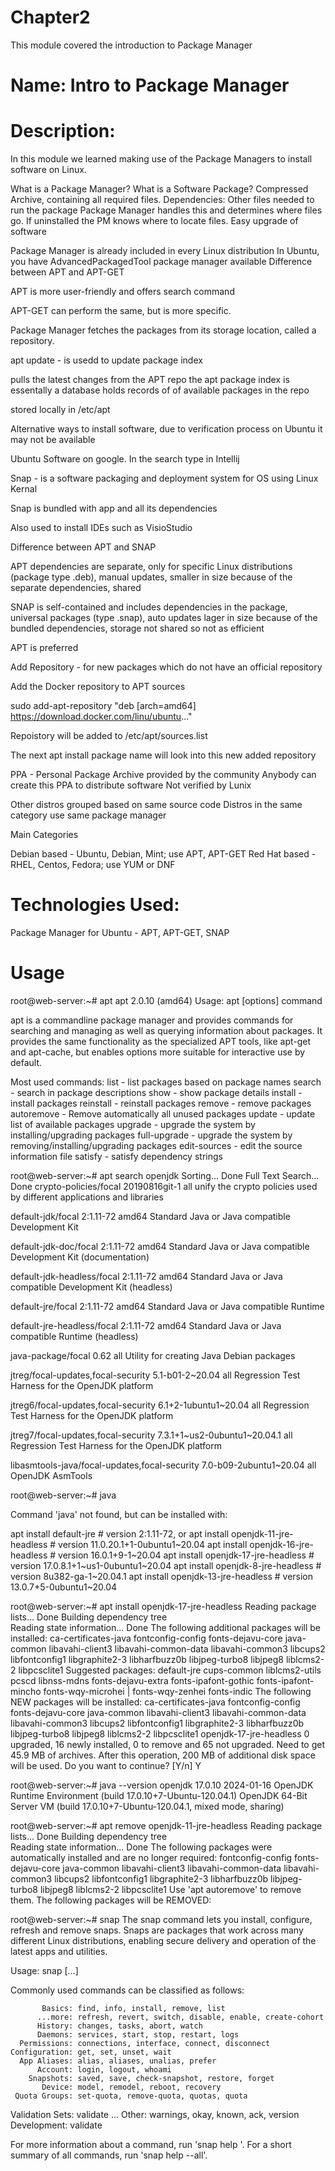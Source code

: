 # Chapter2
This module covered the introduction to Package Manager

# Name: Intro to Package Manager


# Description: 

  In this module we learned making use of the Package Managers to install software on Linux.

  What is a Package Manager?
  What is a Software Package? Compressed Archive, containing all required files.
  Dependencies: Other files needed to run the package
  Package Manager handles this and determines where files go.
  If uninstalled the PM knows where to locate files.
  Easy upgrade of software

  Package Manager is already included in every Linux distribution
  In Ubuntu, you have AdvancedPackagedTool package manager available
  Difference between APT and APT-GET

  APT is more user-friendly and offers search command 

  APT-GET can perform the same, but is more specific.

  Package Manager fetches the packages from its storage location, called a repository.

  apt update - is usedd to update package index

  pulls the latest changes from the APT repo
  the apt package index is essentally a database
  holds records of of available packages in the repo

  stored locally in /etc/apt

  Alternative ways to install software, due to verification process on Ubuntu it may not be available
  
  Ubuntu Software on google.  In the search type in Intellij

  Snap - is a software packaging and deployment system for OS using Linux Kernal

  Snap is bundled with app and all its dependencies

  Also used to install IDEs such as VisioStudio

  Difference between APT and SNAP

  APT dependencies are separate, only for specific Linux distributions (package type .deb), manual updates, smaller in size because of the separate dependencies, shared

  SNAP is self-contained and includes dependencies in the package, universal packages (type .snap),  auto updates lager in size because of the bundled dependencies, storage not shared so not as efficient

  APT is preferred

  Add Repository - for new packages which do not have an official repository

  Add the Docker repository to APT sources

  sudo add-apt-repository "deb [arch=amd64] https://download.docker.com/linu/ubuntu..."

  Repoistory will be added to /etc/apt/sources.list

  The next apt install package name will look into this new added repository

  PPA - Personal Package Archive provided by the community
  Anybody can create this PPA to distribute software
  Not verified by Lunix

  Other distros grouped based on same source code
  Distros in the same category use same package manager

  Main Categories

  Debian based - Ubuntu, Debian, Mint; use APT, APT-GET
  Red Hat based - RHEL, Centos, Fedora; use YUM or DNF




# Technologies Used:

  Package Manager for Ubuntu - APT, APT-GET, SNAP

# Usage

root@web-server:~# apt
apt 2.0.10 (amd64)
Usage: apt [options] command

apt is a commandline package manager and provides commands for
searching and managing as well as querying information about packages.
It provides the same functionality as the specialized APT tools,
like apt-get and apt-cache, but enables options more suitable for
interactive use by default.

Most used commands:
  list - list packages based on package names
  search - search in package descriptions
  show - show package details
  install - install packages
  reinstall - reinstall packages
  remove - remove packages
  autoremove - Remove automatically all unused packages
  update - update list of available packages
  upgrade - upgrade the system by installing/upgrading packages
  full-upgrade - upgrade the system by removing/installing/upgrading packages
  edit-sources - edit the source information file
  satisfy - satisfy dependency strings

  root@web-server:~# apt search openjdk
Sorting... Done
Full Text Search... Done
crypto-policies/focal 20190816git-1 all
  unify the crypto policies used by different applications and libraries

default-jdk/focal 2:1.11-72 amd64
  Standard Java or Java compatible Development Kit

default-jdk-doc/focal 2:1.11-72 amd64
  Standard Java or Java compatible Development Kit (documentation)

default-jdk-headless/focal 2:1.11-72 amd64
  Standard Java or Java compatible Development Kit (headless)

default-jre/focal 2:1.11-72 amd64
  Standard Java or Java compatible Runtime

default-jre-headless/focal 2:1.11-72 amd64
  Standard Java or Java compatible Runtime (headless)

java-package/focal 0.62 all
  Utility for creating Java Debian packages

jtreg/focal-updates,focal-security 5.1-b01-2~20.04 all
  Regression Test Harness for the OpenJDK platform

jtreg6/focal-updates,focal-security 6.1+2-1ubuntu1~20.04 all
  Regression Test Harness for the OpenJDK platform

jtreg7/focal-updates,focal-security 7.3.1+1~us2-0ubuntu1~20.04.1 all
  Regression Test Harness for the OpenJDK platform

libasmtools-java/focal-updates,focal-security 7.0-b09-2ubuntu1~20.04 all
  OpenJDK AsmTools

root@web-server:~# java

Command 'java' not found, but can be installed with:

apt install default-jre              # version 2:1.11-72, or
apt install openjdk-11-jre-headless  # version 11.0.20.1+1-0ubuntu1~20.04
apt install openjdk-16-jre-headless  # version 16.0.1+9-1~20.04
apt install openjdk-17-jre-headless  # version 17.0.8.1+1~us1-0ubuntu1~20.04
apt install openjdk-8-jre-headless   # version 8u382-ga-1~20.04.1
apt install openjdk-13-jre-headless  # version 13.0.7+5-0ubuntu1~20.04

root@web-server:~# apt install openjdk-17-jre-headless
Reading package lists... Done
Building dependency tree       
Reading state information... Done
The following additional packages will be installed:
  ca-certificates-java fontconfig-config fonts-dejavu-core java-common libavahi-client3 libavahi-common-data libavahi-common3 libcups2 libfontconfig1 libgraphite2-3 libharfbuzz0b
  libjpeg-turbo8 libjpeg8 liblcms2-2 libpcsclite1
Suggested packages:
  default-jre cups-common liblcms2-utils pcscd libnss-mdns fonts-dejavu-extra fonts-ipafont-gothic fonts-ipafont-mincho fonts-wqy-microhei | fonts-wqy-zenhei fonts-indic
The following NEW packages will be installed:
  ca-certificates-java fontconfig-config fonts-dejavu-core java-common libavahi-client3 libavahi-common-data libavahi-common3 libcups2 libfontconfig1 libgraphite2-3 libharfbuzz0b
  libjpeg-turbo8 libjpeg8 liblcms2-2 libpcsclite1 openjdk-17-jre-headless
0 upgraded, 16 newly installed, 0 to remove and 65 not upgraded.
Need to get 45.9 MB of archives.
After this operation, 200 MB of additional disk space will be used.
Do you want to continue? [Y/n] Y

root@web-server:~# java --version
openjdk 17.0.10 2024-01-16
OpenJDK Runtime Environment (build 17.0.10+7-Ubuntu-120.04.1)
OpenJDK 64-Bit Server VM (build 17.0.10+7-Ubuntu-120.04.1, mixed mode, sharing)

root@web-server:~# apt remove openjdk-11-jre-headless
Reading package lists... Done
Building dependency tree       
Reading state information... Done
The following packages were automatically installed and are no longer required:
  fontconfig-config fonts-dejavu-core java-common libavahi-client3 libavahi-common-data libavahi-common3 libcups2 libfontconfig1 libgraphite2-3 libharfbuzz0b libjpeg-turbo8 libjpeg8
  liblcms2-2 libpcsclite1
Use 'apt autoremove' to remove them.
The following packages will be REMOVED:

root@web-server:~# snap
The snap command lets you install, configure, refresh and remove snaps.
Snaps are packages that work across many different Linux distributions,
enabling secure delivery and operation of the latest apps and utilities.

Usage: snap <command> [<options>...]

Commonly used commands can be classified as follows:

           Basics: find, info, install, remove, list
          ...more: refresh, revert, switch, disable, enable, create-cohort
          History: changes, tasks, abort, watch
          Daemons: services, start, stop, restart, logs
      Permissions: connections, interface, connect, disconnect
    Configuration: get, set, unset, wait
      App Aliases: alias, aliases, unalias, prefer
          Account: login, logout, whoami
        Snapshots: saved, save, check-snapshot, restore, forget
           Device: model, remodel, reboot, recovery
     Quota Groups: set-quota, remove-quota, quotas, quota
  Validation Sets: validate
        ... Other: warnings, okay, known, ack, version
      Development: validate

For more information about a command, run 'snap help <command>'.
For a short summary of all commands, run 'snap help --all'.
